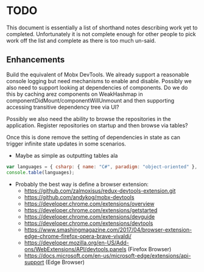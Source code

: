 # TODO

This document is essentially a list of shorthand notes describing work yet to completed.
Unfortunately it is not complete enough for other people to pick work off the list and
complete as there is too much un-said.

## Enhancements

Build the equivalent of Mobx DevTools. We already support a reasonable console logging but need
mechanisms to enable and disable. Possibly we also need to support looking at dependencies of components. Do we
do this by caching arez components on WeakHashmap in componentDidMount/componentWillUnmount and then supporting
accessing transitive dependency tree via UI?

Possibly we also need the ability to browse the repositories in the application. Register repositories on
startup and then browse via tables?

Once this is done remove the setting of dependencies in state as can trigger infinite state updates in some scenarios.

* Maybe as simple as outputting tables ala

```javascript
var languages = { csharp: { name: "C#", paradigm: "object-oriented" }, fsharp: { name: "F#", paradigm: "functional" } };
console.table(languages);
```

* Probably the best way is define a browser extension:
  - https://github.com/zalmoxisus/redux-devtools-extension.git
  - https://github.com/andykog/mobx-devtools
  - https://developer.chrome.com/extensions/overview
  - https://developer.chrome.com/extensions/getstarted
  - https://developer.chrome.com/extensions/devguide
  - https://developer.chrome.com/extensions/devtools
  - https://www.smashingmagazine.com/2017/04/browser-extension-edge-chrome-firefox-opera-brave-vivaldi/
  - https://developer.mozilla.org/en-US/Add-ons/WebExtensions/API/devtools.panels (Firefox Browser)
  - https://docs.microsoft.com/en-us/microsoft-edge/extensions/api-support (Edge Browser)
